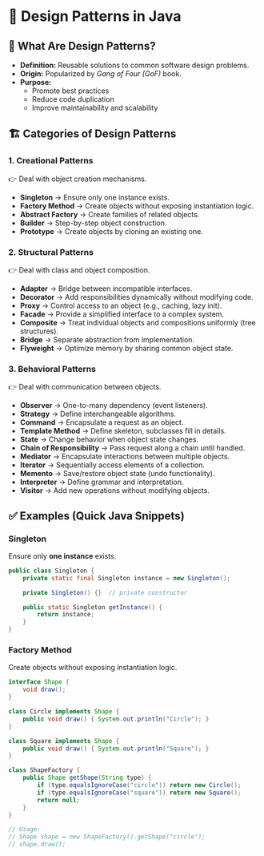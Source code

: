 # 🎨 Design Patterns in Java


## 🔹 What Are Design Patterns?
- **Definition:** Reusable solutions to common software design problems.  
- **Origin:** Popularized by *Gang of Four (GoF)* book.  
- **Purpose:** 
  - Promote best practices  
  - Reduce code duplication  
  - Improve maintainability and scalability  


## 🏗️ Categories of Design Patterns

### 1. Creational Patterns
👉 Deal with object creation mechanisms.  
- **Singleton** → Ensure only one instance exists.  
- **Factory Method** → Create objects without exposing instantiation logic.  
- **Abstract Factory** → Create families of related objects.  
- **Builder** → Step-by-step object construction.  
- **Prototype** → Create objects by cloning an existing one.  


### 2. Structural Patterns
👉 Deal with class and object composition.  
- **Adapter** → Bridge between incompatible interfaces.  
- **Decorator** → Add responsibilities dynamically without modifying code.  
- **Proxy** → Control access to an object (e.g., caching, lazy init).  
- **Facade** → Provide a simplified interface to a complex system.  
- **Composite** → Treat individual objects and compositions uniformly (tree structures).  
- **Bridge** → Separate abstraction from implementation.  
- **Flyweight** → Optimize memory by sharing common object state.  


### 3. Behavioral Patterns
👉 Deal with communication between objects.  
- **Observer** → One-to-many dependency (event listeners).  
- **Strategy** → Define interchangeable algorithms.  
- **Command** → Encapsulate a request as an object.  
- **Template Method** → Define skeleton, subclasses fill in details.  
- **State** → Change behavior when object state changes.  
- **Chain of Responsibility** → Pass request along a chain until handled.  
- **Mediator** → Encapsulate interactions between multiple objects.  
- **Iterator** → Sequentially access elements of a collection.  
- **Memento** → Save/restore object state (undo functionality).  
- **Interpreter** → Define grammar and interpretation.  
- **Visitor** → Add new operations without modifying objects.  

## ✅ Examples (Quick Java Snippets)

### Singleton
Ensure only **one instance** exists.

```java
public class Singleton {
    private static final Singleton instance = new Singleton();

    private Singleton() {}  // private constructor

    public static Singleton getInstance() {
        return instance;
    }
}
```

### Factory Method
Create objects without exposing instantiation logic.

```java
interface Shape {
    void draw();
}

class Circle implements Shape {
    public void draw() { System.out.println("Circle"); }
}

class Square implements Shape {
    public void draw() { System.out.println("Square"); }
}

class ShapeFactory {
    public Shape getShape(String type) {
        if (type.equalsIgnoreCase("circle")) return new Circle();
        if (type.equalsIgnoreCase("square")) return new Square();
        return null;
    }
}

// Usage:
// Shape shape = new ShapeFactory().getShape("circle");
// shape.draw();
```
